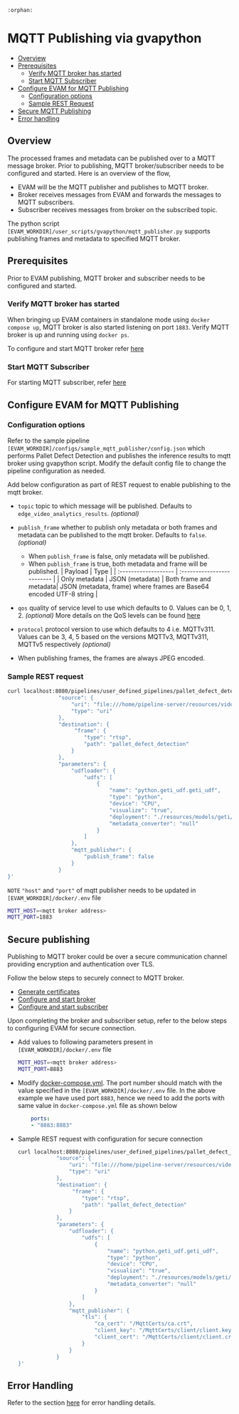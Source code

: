 
```{eval-rst}
:orphan:
```

# MQTT Publishing via gvapython

- [Overview](#overview)
- [Prerequisites](#prerequisites)
  - [Verify MQTT broker has started](#verify-mqtt-broker-has-started)
  - [Start MQTT Subscriber](#start-mqtt-subscriber)
- [Configure EVAM for MQTT Publishing](#configure-evam-for-mqtt-publishing)
  - [Configuration options](#configuration-options)
  - [Sample REST Request](#sample-rest-request)
- [Secure MQTT Publishing](#secure-publishing)
- [Error handling](#error-handling)

## Overview
The processed frames and metadata can be published over to a MQTT message broker. Prior to publishing, MQTT broker/subscriber needs to be configured and started. Here is an overview of the flow,
- EVAM will be the MQTT publisher and publishes to MQTT broker.
- Broker receives messages from EVAM and forwards the messages to MQTT subscribers.
- Subscriber receives messages from broker on the subscribed topic. <br>

The python script `[EVAM_WORKDIR]/user_scripts/gvapython/mqtt_publisher.py` supports publishing frames and metadata to specified MQTT broker.

## Prerequisites
Prior to EVAM publishing, MQTT broker and subscriber needs to be configured and started.

### Verify MQTT broker has started
When bringing up EVAM containers in standalone mode using `docker compose up`, MQTT broker is also started listening on port `1883`. 
Verify MQTT broker is up and running using `docker ps`.

To configure and start MQTT broker refer [here](./eis_mqtt_publish_doc.md#configure-and-start-mqtt-broker)

### Start MQTT Subscriber
For starting MQTT subscriber, refer [here](./eis_mqtt_publish_doc.md#start-mqtt-subscriber)

## Configure EVAM for MQTT Publishing

### Configuration options
Refer to the sample pipeline `[EVAM_WORKDIR]/configs/sample_mqtt_publisher/config.json` which performs Pallet Defect Detection and publishes the inference results to mqtt broker using gvapython script. Modify the default config file to change the pipeline configuration as needed.

Add below configuration as part of REST request to enable publishing to the mqtt broker.

  - `topic` topic to which message will be published. Defaults to `edge_video_analytics_results`. *(optional)*
  - `publish_frame` whether to publish only metadata or both frames and metadata can be published to the mqtt broker.
    Defaults to `false`. *(optional)*
      - When `publish_frame` is false, only metadata will be published.
      - When `publish_frame` is true, both metadata and frame will be published.
          |  Payload   |   Type         |
          |  :-------------------   |  :-------------------------                                  |
          |  Only metadata          |   JSON (metadata)
          |  Both frame and metadata|   JSON (metadata, frame) where frames are Base64 encoded UTF-8 string |

  - `qos` quality of service level to use which defaults to 0. Values can be 0, 1, 2. *(optional)*
    More details on the QoS levels can be found [here](https://www.hivemq.com/blog/mqtt-essentials-part-6-mqtt-quality-of-service-levels)
  - `protocol` protocol version to use which defaults to 4 i.e. MQTTv311. Values can be 3, 4, 5 based on the versions MQTTv3, MQTTv311, MQTTv5 respectively *(optional)*

- When publishing frames, the frames are always JPEG encoded.

### Sample REST request

```sh
curl localhost:8080/pipelines/user_defined_pipelines/pallet_defect_detection -X POST -H 'Content-Type: application/json' -d '{
                "source": {
                    "uri": "file:///home/pipeline-server/resources/videos/warehouse.avi",
                    "type": "uri"
                },
				"destination": {
				     "frame": {
						"type": "rtsp",
						"path": "pallet_defect_detection"
                    }
				},
                "parameters": {
                    "udfloader": {
                        "udfs": [
                            {
                                "name": "python.geti_udf.geti_udf",
                                "type": "python",
                                "device": "CPU",
                                "visualize": "true",
                                "deployment": "./resources/models/geti/pallet_defect_detection/deployment",
                                "metadata_converter": "null"
                            }
                        ]
                    },
					"mqtt_publisher": {
						"publish_frame": false
					}
                }
}'
```
`NOTE` `"host"` and `"port"` of mqtt publisher needs to be updated in `[EVAM_WORKDIR]/docker/.env` file
```sh
MQTT_HOST=<mqtt broker address>
MQTT_PORT=1883
```

## Secure publishing 
Publishing to MQTT broker could be over a secure communication channel providing encryption and authentication over TLS.

Follow the below steps to securely connect to MQTT broker. 
- [Generate certificates](./eis_mqtt_publish_doc.md#secure-publishing#1)
- [Configure and start broker](./eis_mqtt_publish_doc.md#secure-publishing#2)
- [Configure and start subscriber](./eis_mqtt_publish_doc.md#secure-publishing#3) 

Upon completing the broker and subscriber setup, refer to the below steps to configuring EVAM for secure connection.

- Add values to following parameters present in `[EVAM_WORKDIR]/docker/.env` file
    ```sh
    MQTT_HOST=<mqtt broker address>
    MQTT_PORT=8883
    ```

- Modify [docker-compose.yml](../../docker-compose.yml). The port number should match with the value specified in the `[EVAM_WORKDIR]/docker/.env` file. In the above example we have used port `8883`, hence we need to add the ports with same value in `docker-compose.yml` file as shown below

    ```yaml
        ports:
        - "8883:8883"
    ```

- Sample REST request with configuration for secure connection

    ```sh
    curl localhost:8080/pipelines/user_defined_pipelines/pallet_defect_detection -X POST -H 'Content-Type: application/json' -d '{
                "source": {
                    "uri": "file:///home/pipeline-server/resources/videos/warehouse.avi",
                    "type": "uri"
                },
				"destination": {
				     "frame": {
						"type": "rtsp",
						"path": "pallet_defect_detection"
                    }
				},
                "parameters": {
                    "udfloader": {
                        "udfs": [
                            {
                                "name": "python.geti_udf.geti_udf",
                                "type": "python",
                                "device": "CPU",
                                "visualize": "true",
                                "deployment": "./resources/models/geti/pallet_defect_detection/deployment",
                                "metadata_converter": "null"
                            }
                        ]
                    },
					"mqtt_publisher": {
                        "tls": {
                            "ca_cert": "/MqttCerts/ca.crt",
                            "client_key": "/MqttCerts/client/client.key",
                            "client_cert": "/MqttCerts/client/client.crt"
					    }
                    }
                }
    }'
   
    ```

## Error Handling
Refer to the section [here](./eis_mqtt_publish_doc.md#error-handling) for error handling details. 
